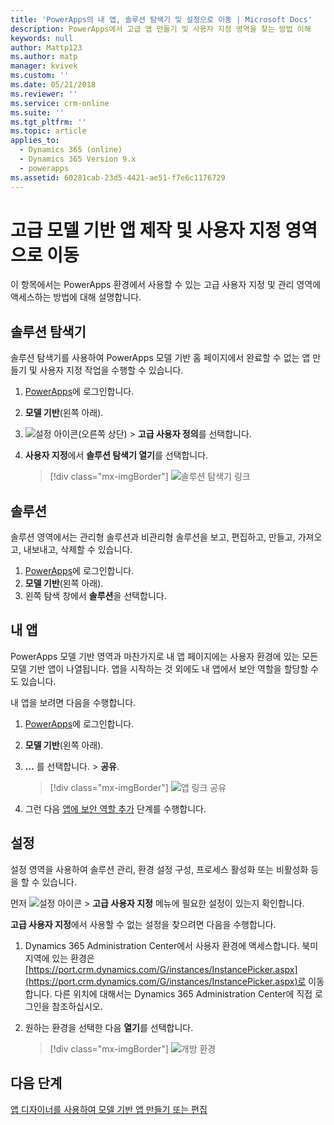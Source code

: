 ```yaml
---
title: 'PowerApps의 내 앱, 솔루션 탐색기 및 설정으로 이동 | Microsoft Docs'
description: PowerApps에서 고급 앱 만들기 및 사용자 지정 영역을 찾는 방법 이해
keywords: null
author: Mattp123
ms.author: matp
manager: kvivek
ms.custom: ''
ms.date: 05/21/2018
ms.reviewer: ''
ms.service: crm-online
ms.suite: ''
ms.tgt_pltfrm: ''
ms.topic: article
applies_to:
  - Dynamics 365 (online)
  - Dynamics 365 Version 9.x
  - powerapps
ms.assetid: 60281cab-23d5-4421-ae51-f7e6c1176729
---
```


# <a name="navigate-to-advanced-model-driven-app-making-and-customization-areas"></a>고급 모델 기반 앱 제작 및 사용자 지정 영역으로 이동

이 항목에서는 PowerApps 환경에서 사용할 수 있는 고급 사용자 지정 및 관리 영역에 액세스하는 방법에 대해 설명합니다.

## <a name="solution-explorer"></a>솔루션 탐색기
솔루션 탐색기를 사용하여 PowerApps 모델 기반 홈 페이지에서 완료할 수 없는 앱 만들기 및 사용자 지정 작업을 수행할 수 있습니다.

1.  [PowerApps](https://web.powerapps.com/?utm_source=padocs&utm_medium=linkinadoc&utm_campaign=referralsfromdoc)에 로그인합니다.
2.  **모델 기반**(왼쪽 아래). 
3.  ![설정 아이콘](media/powerapps-gear.png)(오른쪽 상단) > **고급 사용자 정의**를 선택합니다. 
4.  **사용자 지정**에서 **솔루션 탐색기 열기**를 선택합니다. 

    > [!div class="mx-imgBorder"] 
    > ![솔루션 탐색기 링크](media/advanced-customization-menu.png)

## <a name="solutions"></a>솔루션

솔루션 영역에서는 관리형 솔루션과 비관리형 솔루션을 보고, 편집하고, 만들고, 가져오고, 내보내고, 삭제할 수 있습니다. 

1.  [PowerApps](https://web.powerapps.com/?utm_source=padocs&utm_medium=linkinadoc&utm_campaign=referralsfromdoc)에 로그인합니다.
2.  **모델 기반**(왼쪽 아래). 
3.  왼쪽 탐색 창에서 **솔루션**을 선택합니다. 

## <a name="my-apps"></a>내 앱

PowerApps 모델 기반 영역과 마찬가지로 내 앱 페이지에는 사용자 환경에 있는 모든 모델 기반 앱이 나열됩니다. 앱을 시작하는 것 외에도 내 앱에서 보안 역할을 할당할 수도 있습니다. 

내 앱을 보려면 다음을 수행합니다.
1.  [PowerApps](https://web.powerapps.com/?utm_source=padocs&utm_medium=linkinadoc&utm_campaign=referralsfromdoc)에 로그인합니다.
2.  **모델 기반**(왼쪽 아래). 
3. **…** 를 선택합니다. > **공유**. 

    > [!div class="mx-imgBorder"] 
    > ![앱 링크 공유](media/share-link.png) 

4. 그런 다음 [앱에 보안 역할 추가](https://docs.microsoft.com/powerapps/maker/model-driven-apps/share-model-driven-app#add-security-roles-to-the-app) 단계를 수행합니다.
 
## <a name="settings"></a>설정

설정 영역을 사용하여 솔루션 관리, 환경 설정 구성, 프로세스 활성화 또는 비활성화 등을 할 수 있습니다. 

먼저 ![설정 아이콘](media/powerapps-gear.png)  > **고급 사용자 지정** 메뉴에 필요한 설정이 있는지 확인합니다.

**고급 사용자 지정**에서 사용할 수 없는 설정을 찾으려면 다음을 수행합니다.  
1.  Dynamics 365 Administration Center에서 사용자 환경에 액세스합니다. 북미 지역에 있는 환경은 [https://port.crm.dynamics.com/G/instances/InstancePicker.aspx](https://port.crm.dynamics.com/G/instances/InstancePicker.aspx)로 이동합니다. 다른 위치에 대해서는 Dynamics 365 Administration Center에 직접 로그인을 참조하십시오.
2.  원하는 환경을 선택한 다음 **열기**를 선택합니다.

    > [!div class="mx-imgBorder"] 
    > ![개방 환경](media/open-environment.png)

## <a name="next-steps"></a>다음 단계

[앱 디자이너를 사용하여 모델 기반 앱 만들기 또는 편집](create-edit-app.md)
